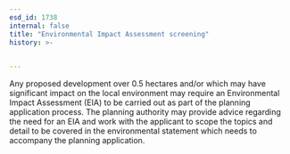 ```yaml
---
esd_id: 1738
internal: false
title: "Environmental Impact Assessment screening"
history: >-
  

---
```


Any proposed development over 0.5 hectares and/or which may have significant impact on the local environment may require an Environmental Impact Assessment (EIA) to be carried out as part of the planning application process.  The planning authority may provide advice regarding the need for an EIA and work with the applicant to scope the topics and detail to be covered in the environmental statement which needs to accompany the planning application.

